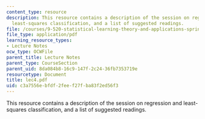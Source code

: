 ```yaml
---
content_type: resource
description: This resource contains a description of the session on regression and
  least-squares classification, and a list of suggested readings.
file: /courses/9-520-statistical-learning-theory-and-applications-spring-2006/c3a7556ebfdf2feef27fba83f2ed56f3_lec4.pdf
file_type: application/pdf
learning_resource_types:
- Lecture Notes
ocw_type: OCWFile
parent_title: Lecture Notes
parent_type: CourseSection
parent_uid: 8da084b8-16c9-147f-2c24-36fb7353719e
resourcetype: Document
title: lec4.pdf
uid: c3a7556e-bfdf-2fee-f27f-ba83f2ed56f3
---
```

This resource contains a description of the session on regression and least-squares classification, and a list of suggested readings.

